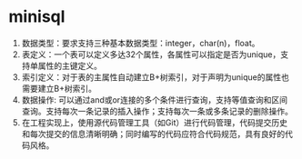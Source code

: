 # minisql 
1. 数据类型：要求支持三种基本数据类型：integer，char(n)，float。
2. 表定义：一个表可以定义多达32个属性，各属性可以指定是否为unique，支持单属性的主键定义。
3. 索引定义：对于表的主属性自动建立B+树索引，对于声明为unique的属性也需要建立B+树索引。
4. 数据操作: 可以通过and或or连接的多个条件进行查询，支持等值查询和区间查询。支持每次一条记录的插入操作；支持每次一条或多条记录的删除操作。
5. 在工程实现上，使用源代码管理工具（如Git）进行代码管理，代码提交历史和每次提交的信息清晰明确；同时编写的代码应符合代码规范，具有良好的代码风格。
